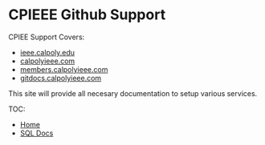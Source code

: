 # CPIEEE Github Support

CPIEE Support Covers:

* [ieee.calpoly.edu](http://ieee.calpoly.edu)
* [calpolyieee.com](https://calpolyieee.com)
* [members.calpolyieee.com](https://memberscalpolyieee.com)
* [gitdocs.calpolyieee.com](https://gitsupport.calpolyieee.com)

This site will provide all necesary documentation to setup various services.

TOC:

* [Home](/)
* [SQL Docs](/gcp-docs/sql-docs/connect-sql)
